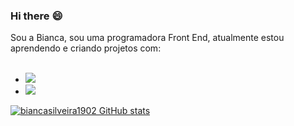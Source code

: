 ### Hi there :smile:

Sou a Bianca, sou uma programadora Front End, atualmente estou aprendendo e criando projetos com:
<br>
<br>
- <img src="https://img.shields.io/badge/HTML5-E34F26?style=for-the-badge&logo=html5&logoColor=white">
- <img src="https://img.shields.io/badge/CSS3-1572B6?style=for-the-badge&logo=css3&logoColor=white">
       
       
[![biancasilveira1902 GitHub stats](https://github-readme-stats.vercel.app/api?username=biancasilveira1902)](https://github.com/anuraghazra/github-readme-stats)

